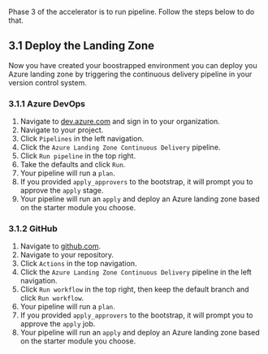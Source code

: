 <!-- markdownlint-disable first-line-h1 -->
Phase 3 of the accelerator is to run pipeline. Follow the steps below to do that.

## 3.1 Deploy the Landing Zone

Now you have created your boostrapped environment you can deploy you Azure landing zone by triggering the continuous delivery pipeline in your version control system.

### 3.1.1 Azure DevOps

1. Navigate to [dev.azure.com](https://dev.azure.com) and sign in to your organization.
1. Navigate to your project.
1. Click `Pipelines` in the left navigation.
1. Click the `Azure Landing Zone Continuous Delivery` pipeline.
1. Click `Run pipeline` in the top right.
1. Take the defaults and click `Run`.
1. Your pipeline will run a `plan`.
1. If you provided `apply_approvers` to the bootstrap, it will prompt you to approve the `apply` stage.
1. Your pipeline will run an `apply` and deploy an Azure landing zone based on the starter module you choose.

### 3.1.2 GitHub

1. Navigate to [github.com](https://github.com).
1. Navigate to your repository.
1. Click `Actions` in the top navigation.
1. Click the `Azure Landing Zone Continuous Delivery` pipeline in the left navigation.
1. Click `Run workflow` in the top right, then keep the default branch and click `Run workflow`.
1. Your pipeline will run a `plan`.
1. If you provided `apply_approvers` to the bootstrap, it will prompt you to approve the `apply` job.
1. Your pipeline will run an `apply` and deploy an Azure landing zone based on the starter module you choose.
